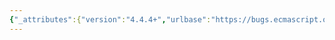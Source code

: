 ```yaml
---
{"_attributes":{"version":"4.4.4+","urlbase":"https://bugs.ecmascript.org/","maintainer":"dherman@mozilla.com"},"bug":{"bug_id":2391,"creation_ts":"2013-12-13 08:06:00 -0800","short_desc":"20.1.3.6, Number.prototype.toPrecision: Invalid reference 7.1.9 -> 7.1.12","delta_ts":"2014-06-16 14:12:17 -0700","product":"Draft for 6th Edition","component":"editorial issue","version":"Rev 21: November 8, 2013 Draft","rep_platform":"All","op_sys":"All","bug_status":"RESOLVED","resolution":"FIXED","priority":"Normal","bug_severity":"normal","everconfirmed":true,"reporter":{"uid":"andrebargull","name":"André Bargull"},"assigned_to":{"uid":"allen","name":"Allen Wirfs-Brock"},"long_desc":[{"commentid":6938,"comment_count":0,"who":{"uid":"andrebargull","name":"André Bargull"},"bug_when":"2013-12-13 08:06:33 -0800","thetext":"20.1.3.6 Number.prototype.toPrecision (precision), preamble:\n\nChange reference from 7.1.9 to 7.1.12 ."},{"commentid":8434,"comment_count":1,"who":{"uid":"allen","name":"Allen Wirfs-Brock"},"bug_when":"2014-05-14 13:51:04 -0700","thetext":"fixed in rev25 editor's draft"},{"commentid":8959,"comment_count":2,"who":{"uid":"allen","name":"Allen Wirfs-Brock"},"bug_when":"2014-06-16 14:12:17 -0700","thetext":"fixed in rev25"}]}}
---
```

